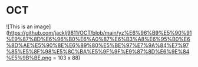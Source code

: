# OCT
![This is an image](https://github.com/jacklj9811/OCT/blob/main/yz%E6%96%B9%E5%90%91%E9%87%8D%E6%96%B0%E6%A0%87%E6%B3%A8%E6%95%B0%E6%8D%AE%E5%90%8E%E6%89%80%E5%BE%97%E7%9A%84%E7%97%85%E5%8F%98%E5%8C%BA%E5%9F%9F%E9%87%8D%E6%9E%84%E5%9B%BE.png = 103 x 88)

